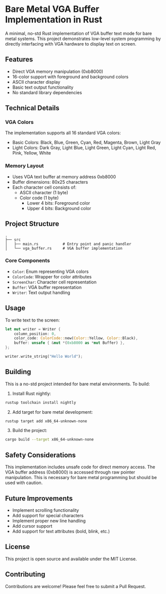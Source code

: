 # Bare Metal VGA Buffer Implementation in Rust

A minimal, no-std Rust implementation of VGA buffer text mode for bare metal systems. This project demonstrates low-level system programming by directly interfacing with VGA hardware to display text on screen.

## Features

- Direct VGA memory manipulation (0xb8000)
- 16-color support with foreground and background colors
- ASCII character display
- Basic text output functionality
- No standard library dependencies

## Technical Details

### VGA Colors

The implementation supports all 16 standard VGA colors:
- Basic Colors: Black, Blue, Green, Cyan, Red, Magenta, Brown, Light Gray
- Light Colors: Dark Gray, Light Blue, Light Green, Light Cyan, Light Red, Pink, Yellow, White

### Memory Layout

- Uses VGA text buffer at memory address 0xb8000
- Buffer dimensions: 80x25 characters
- Each character cell consists of:
  - ASCII character (1 byte)
  - Color code (1 byte)
    - Lower 4 bits: Foreground color
    - Upper 4 bits: Background color

## Project Structure

```
.
├── src
│   ├── main.rs           # Entry point and panic handler
│   └── vga_buffer.rs     # VGA buffer implementation
```

### Core Components

- `Color`: Enum representing VGA colors
- `ColorCode`: Wrapper for color attributes
- `ScreenChar`: Character cell representation
- `Buffer`: VGA buffer representation
- `Writer`: Text output handling

## Usage

To write text to the screen:

```rust
let mut writer = Writer {
    column_position: 0,
    color_code: ColorCode::new(Color::Yellow, Color::Black),
    buffer: unsafe { &mut *(0xb8000 as *mut Buffer) },
};

writer.write_string("Hello World");
```

## Building

This is a no-std project intended for bare metal environments. To build:

1. Install Rust nightly:
```bash
rustup toolchain install nightly
```

2. Add target for bare metal development:
```bash
rustup target add x86_64-unknown-none
```

3. Build the project:
```bash
cargo build --target x86_64-unknown-none
```

## Safety Considerations

This implementation includes unsafe code for direct memory access. The VGA buffer address (0xb8000) is accessed through raw pointer manipulation. This is necessary for bare metal programming but should be used with caution.

## Future Improvements

- Implement scrolling functionality
- Add support for special characters
- Implement proper new line handling
- Add cursor support
- Add support for text attributes (bold, blink, etc.)

## License

This project is open source and available under the MIT License.

## Contributing

Contributions are welcome! Please feel free to submit a Pull Request.
